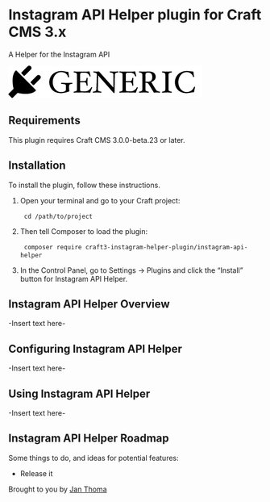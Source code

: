# Instagram API Helper plugin for Craft CMS 3.x

A Helper for the Instagram API

![Screenshot](resources/img/plugin-logo.png)

## Requirements

This plugin requires Craft CMS 3.0.0-beta.23 or later.

## Installation

To install the plugin, follow these instructions.

1. Open your terminal and go to your Craft project:

        cd /path/to/project

2. Then tell Composer to load the plugin:

        composer require craft3-instagram-helper-plugin/instagram-api-helper

3. In the Control Panel, go to Settings → Plugins and click the “Install” button for Instagram API Helper.

## Instagram API Helper Overview

-Insert text here-

## Configuring Instagram API Helper

-Insert text here-

## Using Instagram API Helper

-Insert text here-

## Instagram API Helper Roadmap

Some things to do, and ideas for potential features:

* Release it

Brought to you by [Jan Thoma](https://t-k-f.ch)
